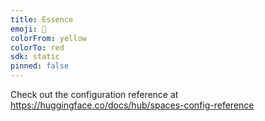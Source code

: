 ```yaml
---
title: Essence
emoji: 🏢
colorFrom: yellow
colorTo: red
sdk: static
pinned: false
---
```


Check out the configuration reference at https://huggingface.co/docs/hub/spaces-config-reference
